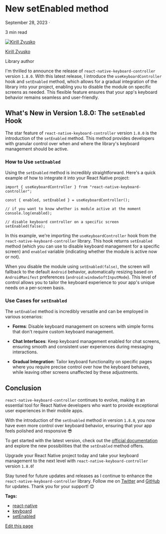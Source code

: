 # New setEnabled method

September 28, 2023 ·

<!-- -->

3 min read

[![Kirill Zyusko](https://github.com/kirillzyusko.png)](https://github.com/kirillzyusko)

[Kirill Zyusko](https://github.com/kirillzyusko)

Library author

I'm thrilled to announce the release of `react-native-keyboard-controller` version `1.8.0`. With this latest release, I introduce the `useKeyboardController` hook and `setEnabled` method, which allows for a gradual integration of the library into your project, enabling you to disable the module on specific screens as needed. This flexible feature ensures that your app's keyboard behavior remains seamless and user-friendly.

## What's New in Version 1.8.0: The `setEnabled` Hook[​](/react-native-keyboard-controller/blog/set-enabled.md#whats-new-in-version-180-the-setenabled-hook "Direct link to whats-new-in-version-180-the-setenabled-hook")

The star feature of `react-native-keyboard-controller` version `1.8.0` is the introduction of the `setEnabled` method. This method provides developers with granular control over when and where the library's keyboard management should be active.

### How to Use `setEnabled`[​](/react-native-keyboard-controller/blog/set-enabled.md#how-to-use-setenabled "Direct link to how-to-use-setenabled")

Using the `setEnabled` method is incredibly straightforward. Here's a quick example of how to integrate it into your React Native project:

```
import { useKeyboardController } from "react-native-keyboard-controller";

const { enabled, setEnabled } = useKeyboardController();

// if you want to know whether is module active at the moment
console.log(enabled);

// disable keyboard controller on a specific screen
setEnabled(false);
```

In this example, we're importing the `useKeyboardController` hook from the `react-native-keyboard-controller` library. This hook returns `setEnabled` method (which you can use to disable keyboard management for a specific screen) and `enabled` variable (indicating whether the module is active now or not).

When you disable the module using `setEnabled(false)`, the screen will fallback to the default `Android` behavior, automatically resizing based on `AndroidManifest` preferences (`android:windowSoftInputMode`). This level of control allows you to tailor the keyboard experience to your app's unique needs on a per-screen basis.

### Use Cases for `setEnabled`[​](/react-native-keyboard-controller/blog/set-enabled.md#use-cases-for-setenabled "Direct link to use-cases-for-setenabled")

The `setEnabled` method is incredibly versatile and can be employed in various scenarios:

* **Forms**: Disable keyboard management on screens with simple forms that don't require custom keyboard management.

* **Chat Interfaces**: Keep keyboard management enabled for chat screens, ensuring smooth and consistent user experiences during messaging interactions.

* **Gradual Integration**: Tailor keyboard functionality on specific pages where you require precise control over how the keyboard behaves, while leaving other screens unaffected by these adjustments.

## Conclusion[​](/react-native-keyboard-controller/blog/set-enabled.md#conclusion "Direct link to Conclusion")

`react-native-keyboard-controller` continues to evolve, making it an essential tool for React Native developers who want to provide exceptional user experiences in their mobile apps.

With the introduction of the `setEnabled` method in version `1.8.0`, you now have even more control over keyboard behavior, ensuring that your app feels polished and responsive 😎

To get started with the latest version, check out the [official documentation](/react-native-keyboard-controller.md) and explore the new possibilities that the `setEnabled` method offers.

Upgrade your React Native project today and take your keyboard management to the next level with `react-native-keyboard-controller` version `1.8.0`!

Stay tuned for future updates and releases as I continue to enhance the `react-native-keyboard-controller` library. Follow me on [Twitter](https://twitter.com/ziusko) and [GitHub](https://github.com/kirillzyusko) for updates. Thank you for your support! 😊

**Tags:**

* [react-native](/react-native-keyboard-controller/blog/tags/react-native.md)
* [keyboard](/react-native-keyboard-controller/blog/tags/keyboard.md)
* [setEnabled](/react-native-keyboard-controller/blog/tags/set-enabled.md)

[Edit this page](https://github.com/kirillzyusko/react-native-keyboard-controller/tree/main/docs/blog/2023-09-28-set-enabled/index.md)

